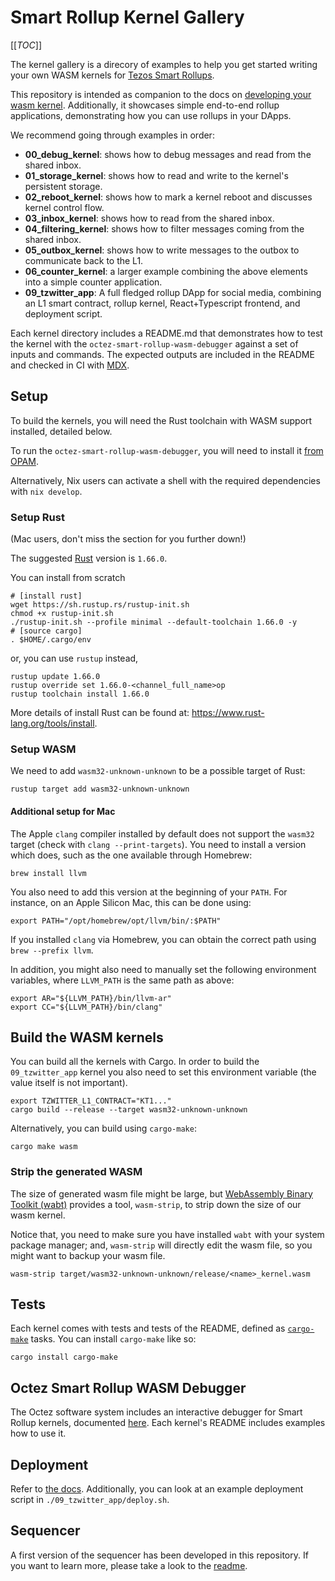 # Smart Rollup Kernel Gallery

[[_TOC_]]


The kernel gallery is a direcory of examples to help you get started writing
your own WASM kernels for [Tezos Smart Rollups](http://tezos.gitlab.io/alpha/smart_rollups.html).

This repository is intended as companion to the docs on [developing your wasm kernel](http://tezos.gitlab.io/alpha/smart_rollups.html#developing-wasm-kernels). Additionally, it showcases
simple end-to-end rollup applications, demonstrating how you can use rollups in your DApps.

We recommend going through examples in order:
- **00_debug_kernel**: shows how to debug messages and read from the shared inbox.
- **01_storage_kernel**: shows how to read and write to the kernel's persistent storage.
- **02_reboot_kernel**: shows how to mark a kernel reboot and discusses kernel control flow.
- **03_inbox_kernel**: shows how to read from the shared inbox.
- **04_filtering_kernel**: shows how to filter messages coming from the shared inbox.
- **05_outbox_kernel**: shows how to write messages to the outbox to communicate back to the L1.
- **06_counter_kernel**: a larger example combining the above elements into a simple counter application.
- **09_tzwitter_app**: A full fledged rollup DApp for social media, combining an L1 smart contract, rollup kernel, React+Typescript frontend, and deployment script.

Each kernel directory includes a README.md that demonstrates how to test the kernel
with the `octez-smart-rollup-wasm-debugger` against a set of inputs and commands. The
expected outputs are included in the README and checked in CI with [MDX](https://github.com/realworldocaml/mdx).

## Setup

To build the kernels, you will need the Rust toolchain with WASM support installed, detailed below.

To run the `octez-smart-rollup-wasm-debugger`, you will need to install it [from OPAM](https://opam.ocaml.org/packages/octez-smart-rollup-wasm-debugger/).

Alternatively, Nix users can activate a shell with the required dependencies with `nix develop`.

### Setup Rust

(Mac users, don't miss the section for you further down!)

The suggested [Rust](https://www.rust-lang.org/) version is `1.66.0`.

You can install from scratch

```shell
# [install rust]
wget https://sh.rustup.rs/rustup-init.sh
chmod +x rustup-init.sh
./rustup-init.sh --profile minimal --default-toolchain 1.66.0 -y
# [source cargo]
. $HOME/.cargo/env
```

or, you can use `rustup` instead,

```shell
rustup update 1.66.0
rustup override set 1.66.0-<channel_full_name>op
rustup toolchain install 1.66.0
```

More details of install Rust can be found at: https://www.rust-lang.org/tools/install.

### Setup WASM

We need to add `wasm32-unknown-unknown` to be a possible target of Rust:

```shell
rustup target add wasm32-unknown-unknown
```

#### Additional setup for Mac

The Apple `clang` compiler installed by default does not support the `wasm32` target (check with `clang --print-targets`).
You need to install a version which does, such as the one available through Homebrew:

```shell
brew install llvm
```

You also need to add this version at the beginning of your `PATH`. For instance, on an Apple Silicon Mac, this can be done using:

```shell
export PATH="/opt/homebrew/opt/llvm/bin/:$PATH"
```

If you installed `clang` via Homebrew, you can obtain the correct path using `brew --prefix llvm`.

In addition, you might also need to manually set the following environment variables, where `LLVM_PATH` is the same path as above:

```shell
export AR="${LLVM_PATH}/bin/llvm-ar"
export CC="${LLVM_PATH}/bin/clang"
```

## Build the WASM kernels

You can build all the kernels with Cargo. In order to build the `09_tzwitter_app` kernel you also need to set this environment variable (the value itself is not important).

```shell
export TZWITTER_L1_CONTRACT="KT1..."
cargo build --release --target wasm32-unknown-unknown
```

Alternatively, you can build using `cargo-make`:

```shell
cargo make wasm
```

### Strip the generated WASM

The size of generated wasm file might be large, but [WebAssembly Binary Toolkit (wabt)](https://github.com/WebAssembly/wabt) provides a tool, `wasm-strip`, to strip down the size of our wasm kernel.

Notice that, you need to make sure you have installed `wabt` with your system package manager; and, `wasm-strip` will directly edit the wasm file, so you might want to backup your wasm file.

```shell
wasm-strip target/wasm32-unknown-unknown/release/<name>_kernel.wasm
```


## Tests

Each kernel comes with tests and tests of the README, defined as [`cargo-make`](https://github.com/sagiegurari/cargo-make) tasks.
You can install `cargo-make` like so:

```shell
cargo install cargo-make
```

## Octez Smart Rollup WASM Debugger

The Octez software system includes an interactive debugger for Smart Rollup kernels, documented [here](https://tezos.gitlab.io/alpha/smart_rollups.html#testing-your-kernel). 
Each kernel's README includes examples how to use it.

## Deployment

Refer to [the docs](https://tezos.gitlab.io/alpha/smart_rollups.html#deploying-a-rollup-node). Additionally, 
you can look at an example deployment script in `./09_tzwitter_app/deploy.sh`.

## Sequencer

A first version of the sequencer has been developed in this repository. If you want to learn more, please take a look to the [readme](./09_rust_sequencer/readme.md).
